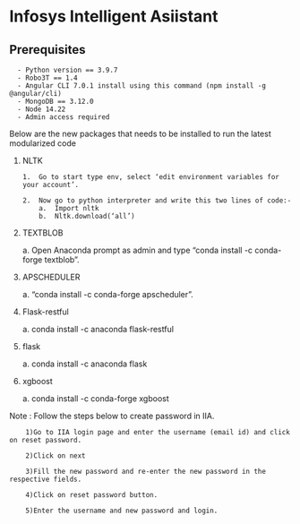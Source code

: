 # Infosys Intelligent Asiistant
## Prerequisites
      - Python version == 3.9.7
      - Robo3T == 1.4
      - Angular CLI 7.0.1 install using this command (npm install -g @angular/cli)
      - MongoDB == 3.12.0
      - Node 14.22
      - Admin access required

Below are the new packages that needs to be installed to run the latest modularized code
1.	NLTK

        1.	Go to start type env, select ‘edit environment variables for your account’.
       
        2.	Now go to python interpreter and write this two lines of code:-
            a.	Import nltk
            b.	Nltk.download(‘all’)
            
2.	TEXTBLOB

    a.	Open Anaconda prompt as admin and type “conda install -c conda-forge textblob”.

3.	APSCHEDULER

    a.	“conda install -c conda-forge apscheduler”.

4.	Flask-restful

    a.	conda install -c anaconda flask-restful
    
5.	flask

    a.	conda install -c anaconda flask
    
6.	xgboost

    a.	conda install -c conda-forge xgboost


Note : Follow the steps below to create password in IIA.

        1)Go to IIA login page and enter the username (email id) and click on reset password.
        
        2)Click on next
        
        3)Fill the new password and re-enter the new password in the respective fields.
        
        4)Click on reset password button.
        
        5)Enter the username and new password and login.
        
        
